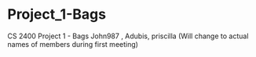 # Project_1-Bags
CS 2400 Project 1 - Bags John987 , Adubis, priscilla (Will change to actual names of members during first meeting)

